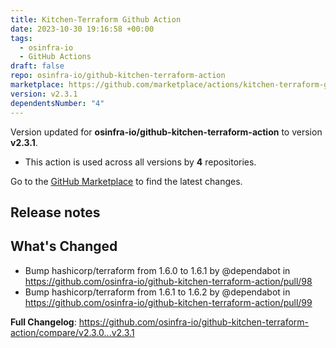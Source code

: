 ```yaml
---
title: Kitchen-Terraform Github Action
date: 2023-10-30 19:16:58 +00:00
tags:
  - osinfra-io
  - GitHub Actions
draft: false
repo: osinfra-io/github-kitchen-terraform-action
marketplace: https://github.com/marketplace/actions/kitchen-terraform-github-action
version: v2.3.1
dependentsNumber: "4"
---
```



Version updated for **osinfra-io/github-kitchen-terraform-action** to version **v2.3.1**.
- This action is used across all versions by **4** repositories.

Go to the [GitHub Marketplace](https://github.com/marketplace/actions/kitchen-terraform-github-action) to find the latest changes.

## Release notes

## What's Changed
* Bump hashicorp/terraform from 1.6.0 to 1.6.1 by @dependabot in https://github.com/osinfra-io/github-kitchen-terraform-action/pull/98
* Bump hashicorp/terraform from 1.6.1 to 1.6.2 by @dependabot in https://github.com/osinfra-io/github-kitchen-terraform-action/pull/99


**Full Changelog**: https://github.com/osinfra-io/github-kitchen-terraform-action/compare/v2.3.0...v2.3.1

